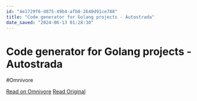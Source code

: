 ```yaml
---
id: "4e1729f6-d875-49b4-afb0-2640d91ce788"
title: "Code generator for Golang projects - Autostrada"
date_saved: "2024-06-13 01:28:30"
---
```


# Code generator for Golang projects - Autostrada
#Omnivore

[Read on Omnivore](https://omnivore.app/me/code-generator-for-golang-projects-autostrada-1900efeff3e)
[Read Original](https://autostrada.dev)

